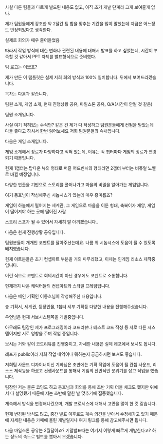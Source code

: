 사실 다른 팀들과 다르게 빌드된 내용도 없고, 아직 초기 개발 단계라 크게 보여줄게 없다.

제가 팀원들에게 강조한 약 2달간 팀 합을 맞추는 기간을 많이 말했는데 지금은 어느정도 안정되었다고 생각한다.

실제로 회의가 매우 줄어들었음

따라서 작업 방식에 대한 변화나 관련된 내용에 대해서 발표를 하고 싶었는데, 시간이 부족할 것 같아서 PPT 자체를 발표형식으로 준비했다.

팀 로고는 이쁘죠?

제가 만든 이 탬플릿은 실제 저희 회의 방식과 100% 일치합니다. 뒤에서 보여드리겠습니다.

목차는 다음과 같습니다.

팀원 소개, 게임 소개, 현재 진행상황 공유, 마일스톤 공유, Q/A(시간이 안될 것 같음)

팀원 소개입니다.

사실 여기 적혀있는 수식언? 같은 건 제가 다 작성하고 팀원분들에게 컨펌을 받았는데 다들 좋다고 하셔서 한번 읽어보세요 저희 팀원분들의 속내입니다.

다음은 게임 소개입니다.

게임 소개에서 장르가 다양하다고 적혀 있는데, 이유는 각 챕터마다 게임의 장르가 변경되기 때문입니다.

현재 1챕터는 탑다운 뷰의 형태로 퍼즐 어드벤처의 형태라면 2챕터 부터는 비쥬얼 노벨로 바뀔 예정입니다.

다양한 연출을 기반으로 스토리를 풀어나가고 마을의 비밀을 알아가는 게임입니다.

여기 동호님이 작성해주신 시놉시스가 있는데 매우 흥미롭죠?

게임이 하늘에서 떨어지는 세계관, 그 게임으로 마을을 이룬 형태, 축복이자 재앙, 게임이 떨어져야 하는 곳에 떨어진 사람

스토리 스포가 될 수 있어서 자세히 말 아끼겠습니다..

다음은 현재 진행상황 공유입니다.

팀원분들이 개개인 코멘트를 달아주셨는데요. 나름 위 시놉시스에 도움이 될 수 있도록 배치했습니다.

현재 아트분들은 초기 컨셉아트 부분을 거의 마무리했고, 이제는 인게임 리소스 제작중입니다.

이런 식으로 코멘트로 회의시간이 아닌 경우에도 코멘트로 소통합니다.

현재까지 나온 캐릭터들의 컨셉아트와 스타일 프레임입니다.

다음은 메인 기획인 이동호님이 작성해주신 내용입니다.

총 기획서, 세계관, 등장인물, 1챕터 세부 기획등 다양한 내용을 진행해주셨습니다.

우연님은 현재 서브시스템쪽을 개발중입니다. 

아무래도 팀장인 제가 프로그래밍이라 코드리뷰나 테스트 코드 작성 등 서로 다른 시스템이지만 서로 영향을 주며 작업 중입니다.

보시는 거와 같이 코드리뷰를 진행중이고, 자세한 내용은 실제 레포에서 보셔도 됩니다.

레포가 public이라 저희 작업 내역이나 뭐하는지 궁금하시면 보셔도 좋습니다.

저희팀 사운드 디자이너이신 기화님은 초반에는 기획 작업에 도움이 될 컨셉 사운드, 리소스 제작등을 하셨고 컨셉사운드를 통해서 게임의 전반적인 분위기를 잡고 작업을 했습니다.

팀장인 저는 물론 코딩도 하고 동호님과 회의를 통해 초반 기획 더블 체크도 했지만 위에서 다 설명했기 때문에 저는 초반에 말한 발 맞추기에 집중했습니다.

계속해서 방식을 변경해나갔으며, 개발 프로세스에 대해서 고민을 많이 한 것 같습니다.

현재 변경된 방식도 많고, 중간 발표 이후로도 계속 의견을 받아서 수정해가고 있기 때문에 자세한 내용은 카페에 올린 개발일지나 여기 링크를 통해 참고해주시면 됩니다.

다음 마일스톤 공유는 2월달이죠? 기말발표때는 여기서 이렇게 빠르게 개발한다고? 하는 정도의 속도로 빌드를 뽑아서 오겠습니다.
